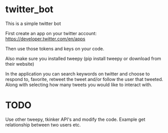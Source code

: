# twitter_bot

This is a simple twitter bot 

First create an app on your twitter account: https://developer.twitter.com/en/apps

Then use those tokens and keys on your code.

Also make sure you installed tweepy (pip install tweepy or download from their website)

In the application you can search keywords on twitter and choose to respond to, favorite, retweet the tweet and/or follow the user that tweeted. Along with selecting how many tweets you would like to interact with.

# TODO

Use other tweepy, tkinker API's and modify the code. Example get relationship between two users etc.


